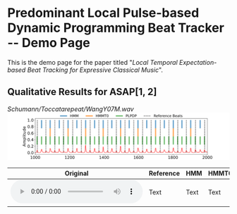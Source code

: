 # Predominant Local Pulse-based Dynamic Programming Beat Tracker -- Demo Page

This is the demo page for the paper titled
"*Local Temporal Expectation-based Beat Tracking for Expressive Classical Music*".


## Qualitative Results for ASAP[1, 2]

*Schumann/Toccatarepeat/WangY07M.wav*
![](demo_songs\ASAP\plot_ASAP_s10_e20_WangY07M.png)


| Original | Reference | HMM | HMMT0 | PLPDP | 
| -------- | -------- | -------- | -------- | -------- |
|<audio src="demo_songs\ASAP\s10_e20_WangY07M.wav" controls="" preload=""></audio> | Text     | Text     | Text     | Text     |

